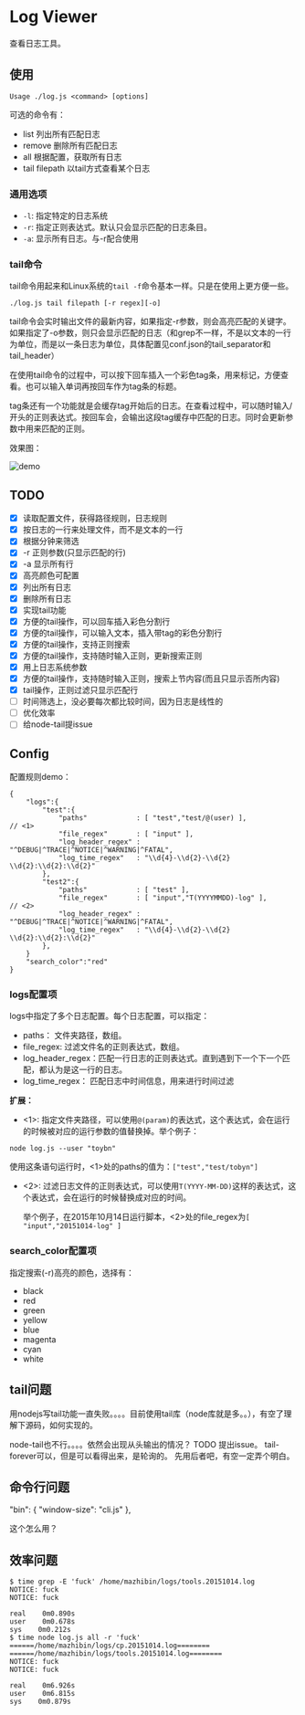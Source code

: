 # Log Viewer
查看日志工具。

## 使用

```
Usage ./log.js <command> [options]
```

可选的命令有：
- list             列出所有匹配日志
- remove           删除所有匹配日志
- all              根据配置，获取所有日志
- tail filepath    以tail方式查看某个日志

### 通用选项
- `-l`: 指定特定的日志系统
- `-r`: 指定正则表达式。默认只会显示匹配的日志条目。
- `-a`: 显示所有日志。与-r配合使用

### tail命令
tail命令用起来和Linux系统的`tail -f`命令基本一样。只是在使用上更方便一些。

```
./log.js tail filepath [-r regex][-o]
```

tail命令会实时输出文件的最新内容，如果指定-r参数，则会高亮匹配的关键字。如果指定了-o参数，则只会显示匹配的日志（和grep不一样，不是以文本的一行为单位，而是以一条日志为单位，具体配置见conf.json的tail_separator和tail_header）

在使用tail命令的过程中，可以按下回车插入一个彩色tag条，用来标记，方便查看。也可以输入单词再按回车作为tag条的标题。

tag条还有一个功能就是会缓存tag开始后的日志。在查看过程中，可以随时输入/开头的正则表达式。按回车会，会输出这段tag缓存中匹配的日志。同时会更新参数中用来匹配的正则。

效果图：

![demo](http://i13.tietuku.com/2405535abf6acbc6.png)

## TODO
- [x] 读取配置文件，获得路径规则，日志规则
- [x] 按日志的一行来处理文件，而不是文本的一行
- [x] 根据分钟来筛选
- [x] -r 正则参数(只显示匹配的行)
- [x] -a 显示所有行
- [x] 高亮颜色可配置
- [x] 列出所有日志
- [x] 删除所有日志
- [x] 实现tail功能
- [x] 方便的tail操作，可以回车插入彩色分割行
- [x] 方便的tail操作，可以输入文本，插入带tag的彩色分割行
- [x] 方便的tail操作，支持正则搜索
- [x] 方便的tail操作，支持随时输入正则，更新搜索正则
- [x] 用上日志系统参数
- [x] 方便的tail操作，支持随时输入正则，搜索上节内容(而且只显示否所内容)
- [x] tail操作，正则过滤只显示匹配行
- [ ] 时间筛选上，没必要每次都比较时间，因为日志是线性的
- [ ] 优化效率
- [ ] 给node-tail提issue

## Config
配置规则demo：

```
{
    "logs":{
        "test":{
            "paths"            : [ "test","test/@(user) ],                     // <1>
            "file_regex"       : [ "input" ],                   
            "log_header_regex" : "^DEBUG|^TRACE|^NOTICE|^WARNING|^FATAL",
            "log_time_regex"   : "\\d{4}-\\d{2}-\\d{2} \\d{2}:\\d{2}:\\d{2}"
        },
        "test2":{
            "paths"            : [ "test" ],                          
            "file_regex"       : [ "input","T(YYYYMMDD)-log" ],                  // <2>
            "log_header_regex" : "^DEBUG|^TRACE|^NOTICE|^WARNING|^FATAL",
            "log_time_regex"   : "\\d{4}-\\d{2}-\\d{2} \\d{2}:\\d{2}:\\d{2}"
        },
    }
    "search_color":"red"
}
```

### logs配置项
logs中指定了多个日志配置。每个日志配置，可以指定：
- paths： 文件夹路径，数组。
- file_regex: 过滤文件名的正则表达式，数组。
- log_header_regex：匹配一行日志的正则表达式。直到遇到下一个下一个匹配，都认为是这一行的日志。
- log_time_regex： 匹配日志中时间信息，用来进行时间过滤

**扩展：**
- <1>: 指定文件夹路径，可以使用`@(param)`的表达式，这个表达式，会在运行的时候被对应的运行参数的值替换掉。举个例子：

```
node log.js --user "toybn"
```

使用这条语句运行时，<1>处的paths的值为：`["test","test/tobyn"]`
- <2>: 过滤日志文件的正则表达式，可以使用`T(YYYY-MM-DD)`这样的表达式，这个表达式，会在运行的时候替换成对应的时间。

  举个例子，在2015年10月14日运行脚本，<2>处的file_regex为`[ "input","20151014-log" ]`

### search_color配置项
指定搜索(-r)高亮的颜色，选择有：
- black
- red
- green
- yellow
- blue
- magenta
- cyan
- white

## tail问题
用nodejs写tail功能一直失败。。。。目前使用tail库（node库就是多。。），有空了理解下源码，如何实现的。

node-tail也不行。。。。依然会出现从头输出的情况？ TODO 提出issue。 tail-forever可以，但是可以看得出来，是轮询的。 先用后者吧，有空一定弄个明白。

## 命令行问题
"bin": {     "window-size": "cli.js"   },

这个怎么用？

## 效率问题

```
$ time grep -E 'fuck' /home/mazhibin/logs/tools.20151014.log
NOTICE: fuck
NOTICE: fuck

real    0m0.890s
user    0m0.678s
sys    0m0.212s
$ time node log.js all -r 'fuck'
======/home/mazhibin/logs/cp.20151014.log========
======/home/mazhibin/logs/tools.20151014.log========
NOTICE: fuck
NOTICE: fuck

real    0m6.926s
user    0m6.815s
sys    0m0.879s
```
